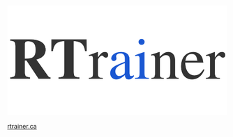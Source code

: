 ![RTrainer logo](images/rtrainer_logo.png)

<a href="https://rtrainer.ca" target="_blank">rtrainer.ca</a>